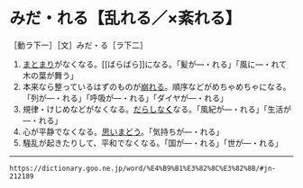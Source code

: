 # みだ・れる【乱れる／×紊れる】

［動ラ下一］［文］みだ・る［ラ下二］

1. [まとまり](まとまり（纏まり）)がなくなる。[[ばらばら]]になる。「髪が―・れる」「風に―・れて木の葉が舞う」
2. 本来なら整っているはずのものが[崩れる](くずれる（崩れる）)。順序などがめちゃめちゃになる。「列が―・れる」「呼吸が―・れる」「ダイヤが―・れる」
3. 規律・けじめなどがなくなる。[だらしな**く**](だらしない)なる。「風紀が―・れる」「生活が―・れる」
4. 心が平静でなくなる。[思いまどう](おもいまどう（思いまどう）)。「気持ちが―・れる」
5. 騒乱が起きたりして、平和でなくなる。「国が―・れる」「世が―・れる」

---
`https://dictionary.goo.ne.jp/word/%E4%B9%B1%E3%82%8C%E3%82%8B/#jn-212189`